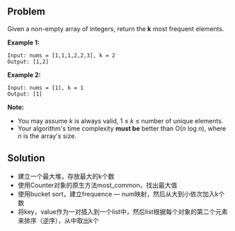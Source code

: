 ## Problem

Given a non-empty array of integers, return the **k** most frequent elements.

**Example 1:**

```
Input: nums = [1,1,1,2,2,3], k = 2
Output: [1,2]
```

**Example 2:**

```
Input: nums = [1], k = 1
Output: [1]
```

**Note:**

- You may assume *k* is always valid, 1 ≤ *k* ≤ number of unique elements.
- Your algorithm's time complexity **must be** better than O(*n* log *n*), where *n* is the array's size.



## Solution

* 建立一个最大堆，存放最大的k个数
* 使用Counter对象的原生方法most_common，找出最大值
* 使用bucket sort，建立frequence — num映射，然后从大到小依次加入k个数
* 将key，value作为一对插入到一个list中，然后list根据每个对象的第二个元素来排序（逆序），从中取出k个